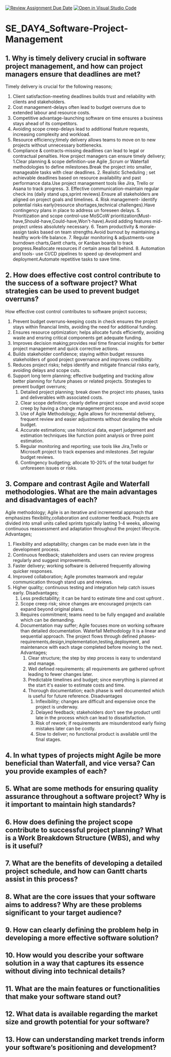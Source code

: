 [![Review Assignment Due Date](https://classroom.github.com/assets/deadline-readme-button-22041afd0340ce965d47ae6ef1cefeee28c7c493a6346c4f15d667ab976d596c.svg)](https://classroom.github.com/a/9pw6JKcu)
[![Open in Visual Studio Code](https://classroom.github.com/assets/open-in-vscode-2e0aaae1b6195c2367325f4f02e2d04e9abb55f0b24a779b69b11b9e10269abc.svg)](https://classroom.github.com/online_ide?assignment_repo_id=18787329&assignment_repo_type=AssignmentRepo)
# SE_DAY4_Software-Project-Management
## 1. Why is timely delivery crucial in software project management, and how can project managers ensure that deadlines are met?
Timely delivery is crucial for the following reasons;
1. Client satisfaction-meeting deadlines builds trust and reliability with clients and stakeholders.
2. Cost management-delays often lead to budget overruns due to extended labour and resource costs.
3. Competitive advantage-launching software on time ensures a business stays ahead of its competitors.
4. Avoiding scope creep-delays lead to additional feature requests, increasing complexity and workload.
5. Resource efficiency;timely delivery allows teams to move on to new projects without unnecessary bottlenecks.
6. Compliance & contracts-missing deadlines can lead to legal or contractual penalties.
   How project managers can ensure timely delivery;
   1.Clear planning & scope definition-use Agile ,Scrum or Waterfall methodologies to define milestones.Break the project into smaller, manageable tasks with clear deadlines.
   2. Realistic Scheduling ; set achievable deadlines based on resource availability and past performance data.Use project management tools like Jira, Trello or Asana to track progress.
   3. Effective communication-maintain regular check ins (daily stand ups,sprint reviews).Ensure all stakeholders are aligned on project goals and timelines.
   4. Risk management- identify potential risks early(resource shortages,technical challenges).Have contingency plans in place to address un foreseen delays.
   5. Prioritization and scope control-use MoSCoW prioritization(Must-have,Should-have,Could-have,Won't-have).Avoid adding features mid-project unless absolutely necessary.
   6. Team productivity & morale-assign tasks based on team strengths.Avoid burnout by maintaining a healthy work-life balance.
   7. Regular monitoring & adjustments-use burndown charts,Gantt charts, or Kanban boards to track progress.Reallocate resources if certain areas fall behind.
   8. Automation and tools- use CI/CD pipelines to speed up development and deployment.Automate repetitive tasks to save time.
      
## 2. How does effective cost control contribute to the success of a software project? What strategies can be used to prevent budget overruns?
How effective cost control contributes to software project success;
1. Prevent budget overruns-keeping costs in check ensures the project stays within financial limits, avoiding the need for additional funding.
2. Ensures resource optimization; helps allocate funds efficiently, avoiding waste and ensring critical components get adequate funding.
3. Improves decision making;provides real time financial insights for better project management and quick corrective actions.
4. Builds stakeholder confidence; staying within budget ressures stakeholders of good project governance and improves credibility.
5. Reduces project risks; helps identify and mitigate financial risks early, avoiding delays and scope cuts.
6. Support long term planning; effective budgeting and tracking allow better planning for future phases or related projects.
   Strategies to prevent budget overruns;
   1. Detailed project planning; break down the project into phases, tasks and deliverables with associated costs.
   2. Clear scope definition; clearly define project scope and avoid scope creep by having a change management process.
   3. Use of Agile Methodology; Agile allows for incremental delivery, frequent review and easier adjustments without derailing the whole budget.
   4. Accurate estimations; use historical data, expert judgement and estimation techniques like function point analysis or three point estimation.
   5. Regular monitoring and reporting; use tools like Jira,Trello or Microsoft project to track expenses and milestones .Set regular budget reviews.
   6. Contingency budgeting; allocate 10-20% of the total budget for unforeseen issues or risks.
## 3. Compare and contrast Agile and Waterfall methodologies. What are the main advantages and disadvantages of each?
Agile methodology;
Agile is an iterative and incremental approach that emphasizes flexibility,collaboration and customer feedback. Projects are divided into small units called sprints typically lasting 1-4 weeks, allowing continuous reassessment and adaptation throughout the project lifecycle.
Advantages;
1. Flexibility and adaptability; changes can be made even late in the development process.
2. Continuous feedback; stakeholders and users can review progress regularly and suggest improvements.
3. Faster delivery; working software is delivered frequently allowing quicker responses.
4. Improved collaboration; Agile promotes teamwork and regular communication through stand ups and reviews.
5. Higher quality; continuous testing and integration help catch issues early.
   Disadvantages;
   1. Less predictability; it can be hard to estimate time and cost upfront .
   2. Scope creep risk; since changes are encouraged projects can expand beyond original plans.
   3. Requires commitment; teams need to be fully engaged and available which can be demanding.
   4. Documentation may suffer; Agile focuses more on working software than detailed documentation.
      Waterfall Methodology
      It is a linear and sequential approach. The project flows through defined phases-requirements,design,implementation,testing,deployment, and maintenance with each stage completed before moving to the next.
      Advantages;
      1. Clear structure; the step by step process is easy to understand and manage.
      2. Well defined requirements; all requirements are gathered upfront leading to fewer changes later.
      3. Predictable timelines and budget; since everything is planned at the start it's easier to estimate costs and time.
      4. Thorough documentation; each phase is well documented which is useful for future reference.
         Disadvantages
         1. Inflexibility; changes are difficult and expensive once the project is underway.
         2. Delayed feedback; stakeholders don't see the product until late in the process which can lead to dissatisfaction.
         3. Risk of rework; if requirements are misunderstood early fixing mistakes later can be costly.
         4. Slow to deliver; no functional product is available until the final stages.
## 4. In what types of projects might Agile be more beneficial than Waterfall, and vice versa? Can you provide examples of each?

## 5. What are some methods for ensuring quality assurance throughout a software project? Why is it important to maintain high standards?
## 6. How does defining the project scope contribute to successful project planning? What is a Work Breakdown Structure (WBS), and why is it useful?
## 7. What are the benefits of developing a detailed project schedule, and how can Gantt charts assist in this process?
## 8. What are the core issues that your software aims to address? Why are these problems significant to your target audience?
## 9. How can clearly defining the problem help in developing a more effective software solution?
## 10. How would you describe your software solution in a way that captures its essence without diving into technical details?
## 11. What are the main features or functionalities that make your software stand out?
## 12. What data is available regarding the market size and growth potential for your software?
## 13. How can understanding market trends inform your software’s positioning and development?
